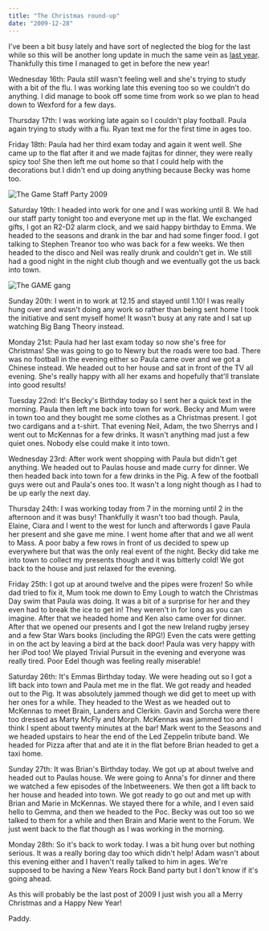 ```yaml
---
title: "The Christmas round-up"
date: "2009-12-28"
---
```

I've been a bit busy lately and have sort of neglected the blog for the last while so this will be another long update in much the same vein as [last year](http://paddy1138.blogspot.com/2009/01/merry-christmas-and-happy-new-year.html). Thankfully this time I managed to get in before the new year!

Wednesday 16th: Paula still wasn't feeling well and she's trying to study with a bit of the flu. I was working late this evening too so we couldn't do anything. I did manage to book off some time from work so we plan to head down to Wexford for a few days.

Thursday 17th: I was working late again so I couldn't play football. Paula again trying to study with a flu. Ryan text me for the first time in ages too.

Friday 18th: Paula had her third exam today and again it went well. She came up to the flat after it and we made fajitas for dinner, they were really spicy too! She then left me out home so that I could help with the decorations but I didn't end up doing anything because Becky was home too.

![The Game Staff Party 2009](/images/game_party_2009.jpg "The Game Staff Party 2009")

Saturday 19th: I headed into work for one and I was working until 8. We had our staff party tonight too and everyone met up in the flat. We exchanged gifts, I got an R2-D2 alarm clock, and we said happy birthday to Emma. We headed to the seasons and drank in the bar and had some finger food. I got talking to Stephen Treanor too who was back for a few weeks. We then headed to the disco and Neil was really drunk and couldn't get in. We still had a good night in the night club though and we eventually got the us back into town.

![The GAME gang](/images/PC200395.JPG "The old put the camera on the floor trick")

Sunday 20th: I went in to work at 12.15 and stayed until 1.10! I was really hung over and wasn't doing any work so rather than being sent home I took the initiative and sent myself home! It wasn't busy at any rate and I sat up watching Big Bang Theory instead.

Monday 21st: Paula had her last exam today so now she's free for Christmas! She was going to go to Newry but the roads were too bad. There was no football in the evening either so Paula came over and we got a Chinese instead. We headed out to her house and sat in front of the TV all evening. She's really happy with all her exams and hopefully that'll translate into good results!

Tuesday 22nd: It's Becky's Birthday today so I sent her a quick text in the morning. Paula then left me back into town for work. Becky and Mum were in town too and they bought me some clothes as a Christmas present. I got two cardigans and a t-shirt. That evening Neil, Adam, the two Sherrys and I went out to McKennas for a few drinks. It wasn't anything mad just a few quiet ones. Nobody else could make it into town.

Wednesday 23rd: After work went shopping with Paula but didn't get anything. We headed out to Paulas house and made curry for dinner. We then headed back into town for a few drinks in the Pig. A few of the football guys were out and Paula's ones too. It wasn't a long night though as I had to be up early the next day.

Thursday 24th: I was working today from 7 in the morning until 2 in the afternoon and it was busy! Thankfully it wasn't too bad though. Paula, Elaine, Ciara and I went to the west for lunch and afterwords I gave Paula her present and she gave me mine. I went home after that and we all went to Mass. A poor baby a few rows in front of us decided to spew up everywhere but that was the only real event of the night. Becky did take me into town to collect my presents though and it was bitterly cold! We got back to the house and just relaxed for the evening.

Friday 25th: I got up at around twelve and the pipes were frozen! So while dad tried to fix it, Mum took me down to Emy Lough to watch the Christmas Day swim that Paula was doing. It was a bit of a surprise for her and they even had to break the ice to get in! They weren't in for long as you can imagine. After that we headed home and Ken also came over for dinner. After that we opened our presents and I got the new Ireland rugby jersey and a few Star Wars books (including the RPG!) Even the cats were getting in on the act by leaving a bird at the back door! Paula was very happy with her iPod too! We played Trivial Pursuit in the evening and everyone was really tired. Poor Edel though was feeling really miserable!

Saturday 26th: It's Emmas Birthday today. We were heading out so I got a lift back into town and Paula met me in the flat. We got ready and headed out to the Pig. It was absolutely jammed though we did get to meet up with her ones for a while. They headed to the West as we headed out to McKennas to meet Brain, Landers and Clerkin. Gavin and Sorcha were there too dressed as Marty McFly and Morph. McKennas was jammed too and I think I spent about twenty minutes at the bar! Mark went to the Seasons and we headed upstairs to hear the end of the Led Zeppelin tribute band. We headed for Pizza after that and ate it in the flat before Brian headed to get a taxi home.

Sunday 27th: It was Brian's Birthday today. We got up at about twelve and headed out to Paulas house. We were going to Anna's for dinner and there we watched a few episodes of the Inbetweeners. We then got a lift back to her house and headed into town. We got ready to go out and met up with Brian and Marie in McKennas. We stayed there for a while, and I even said hello to Gemma, and then we headed to the Poc. Becky was out too so we talked to them for a while and then Brain and Marie went to the Forum. We just went back to the flat though as I was working in the morning.

Monday 28th: So it's back to work today. I was a bit hung over but nothing serious. It was a really boring day too which didn't help! Adam wasn't about this evening either and I haven't really talked to him in ages. We're supposed to be having a New Years Rock Band party but I don't know if it's going ahead.

As this will probably be the last post of 2009 I just wish you all a Merry Christmas and a Happy New Year!

Paddy.